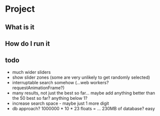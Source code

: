 # Project

## What is it

## How do I run it


## todo

* much wider sliders
* show slider zones (some are very unlikely to get randomly selected)
* interruptable search somehow (...web workers? requestAnimationFrame?)
* many results, not just the best so far... maybe add anything better than the 50 best so far? anything below 1?
* increase search space - maybe just 1 more digit
* db approach? 1000000 * 10 * 23 floats = ... 230MB of database? easy
